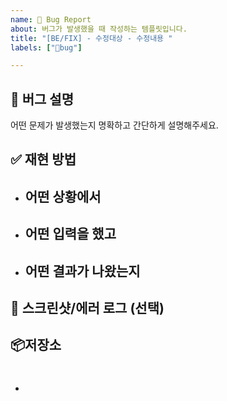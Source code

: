 ```yaml
---
name: 🐞 Bug Report
about: 버그가 발생했을 때 작성하는 템플릿입니다.
title: "[BE/FIX] - 수정대상 - 수정내용 "
labels: ["🐞bug"]

---
```


## 🐛 버그 설명
어떤 문제가 발생했는지 명확하고 간단하게 설명해주세요.

## ✅ 재현 방법
- 어떤 상황에서
   - 

- 어떤 입력을 했고
   - 

- 어떤 결과가 나왔는지
   - 

## 📸 스크린샷/에러 로그 (선택)


## 📦저장소
- #